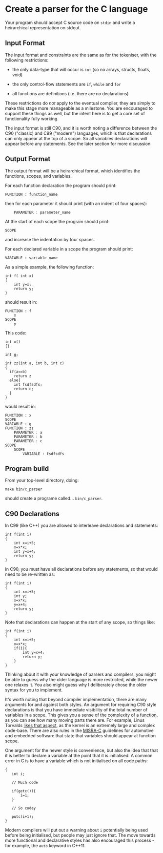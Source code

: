 Create a parser for the C language
==================================

Your program should accept C source code on
`stdin` and write a heirarchical representation on stdout.

Input Format
------------

The input format and constraints are the same as for the tokeniser, with
the following restrictions: 

- the only data-type that will occur is `int` (so no arrays, structs, floats, void)

- the only control-flow statements are `if`, `while` and `for`

- all functions are definitions (i.e. there are no declarations)

These restrictions do _not_ apply to the eventual compiler, they are
simply to make this stage more manageable as a milestone. You are
encouraged to support these things as well, but the intent here is
to get a core set of functionality fully working.

The input format is still C90, and it is worth noting
a difference between the C90 ("classic) and C99 ("modern")
languages, which is that declarations can only appear
at the top of a scope. So all variables declarations will
appear before any statements. See the later section for more discussion

Output Format
-------------

The output format will be a heirarchical format, which identifies
the functions, scopes, and variables.

For each function declaration the program should print:

    FUNCTION : function_name
    
then for each parameter it should print (with an indent of four spaces):

        PARAMETER : parameter_name

At the start of each scope the program should print:

    SCOPE

and increase the indentation by four spaces.

For each declared variable in a scope the program should print:

    VARIABLE : variable_name

As a simple example, the following function:

    int f( int x)
    {
        int y=x;
        return y;
    }
    
should result in:

    FUNCTION : f
        x
    SCOPE
        y

This code:

    int x()
    {}
    
    int g;
    
    int zz(int a, int b, int c)
    {
      if(a==b)
        return z
      else{
        int fsdfsdfs;
        return c;
      }
    }
    
would result in:

    FUNCTION : x
    SCOPE
    VARIABLE : g
    FUNCTION : zz
        PARAMETER : a
        PARAMETER : b
        PARAMETER : c
    SCOPE
        SCOPE
            VARIABLE : fsdfsdfs

Program build
-------------

From your top-level directory, doing:

    make bin/c_parser

should create a programe called... `bin/c_parser`.



C90 Declarations
----------------

In C99 (like C++) you are allowed to interleave declarations and statements:

    int f(int i)
    {
        int x=i+5;
        x=x*x;
        int y=x+4;
        return y;
    }
    
In C90, you must have all declarations before any statements,
so that would need to be re-written as:

    int f(int i)
    {
        int x=i+5;
        int y;
        x=x*x;
        y=x+4;
        return y;
    }

Note that declarations can happen at the start of any scope, so things like:

    int f(int i)
    {
        int x=i+5;
        x=x*x;
        if(1){
            int y=x+4;
            return y;
        }
    }

Thinking about it with your knowledge of parsers and compilers,
you might be able to guess why the older language is more restricted,
while the newer one relaxes it. You also might guess why I
deliberately chose the older syntax for you to implement.

It's worth noting that beyond compiler implementation, there
are many arguments for and against both styles. An argument
for requiring C90 style declarations is that you have
immediate visibility of the total number of variables in a scope.
This gives you a sense of the complexity of a function,
as you can see how many moving parts there are. For example,
Linus Torvalds [likes that aspect](https://lkml.org/lkml/2012/4/12/18),
as the kernel is an extremely large and complex code-base.
There are also rules in the [MISRA-C](https://en.wikipedia.org/wiki/MISRA_C)
guidelines for automotive and embedded software that state
that variables should appear at function scope.

One argument for the newer style is convenience, but also
the idea that that it is better to declare a variable at
the point that it is initialised. A common error in C is
to have a variable which is not initialised on all code
paths:

    {
       int i;
       
       // Much code
       
       if(getc()){
           i=1;
       }
       
       // So codey
       
       putc(i+1);
    }

Modern compilers will put out a warning about `i` potentially
being used before being initialised, but people may just
ignore that. The move towards more functional and declarative
styles has also encouraged this process - for example, the
`auto` keyword in C++11.
